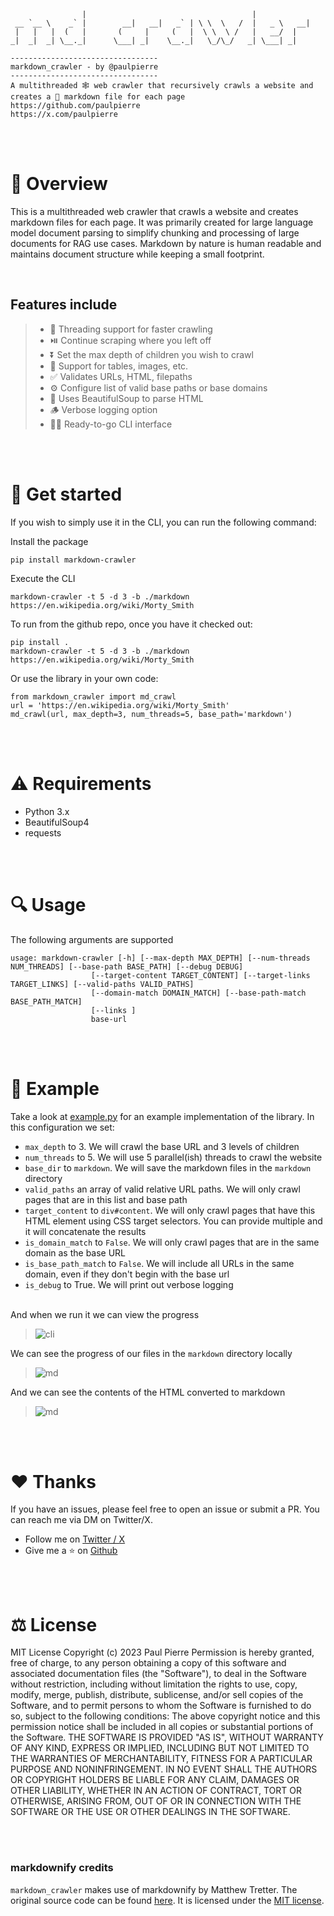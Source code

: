 ```
                |                                     |             
 __ `__ \    _` |        __|   __|   _` | \ \  \   /  |   _ \   __| 
 |   |   |  (   |       (     |     (   |  \ \  \ /   |   __/  |    
_|  _|  _| \__._|      \___| _|    \__._|   \_/\_/   _| \___| _|    

---------------------------------
markdown_crawler - by @paulpierre
---------------------------------
A multithreaded 🕸️ web crawler that recursively crawls a website and creates a 🔽 markdown file for each page
https://github.com/paulpierre
https://x.com/paulpierre                                                        
```
<br><br>

# 📝 Overview
This is a multithreaded web crawler that crawls a website and creates markdown files for each page.
It was primarily created for large language model document parsing to simplify chunking and processing of large documents for RAG use cases.
Markdown by nature is human readable and maintains document structure while keeping a small footprint.

<br>

## Features include

> - 🧵 Threading support for faster crawling
> - ⏯️ Continue scraping where you left off
> - ⏬ Set the max depth of children you wish to crawl
> - 📄 Support for tables, images, etc.
> - ✅ Validates URLs, HTML, filepaths
> - ⚙️ Configure list of valid base paths or base domains
> - 🍲 Uses BeautifulSoup to parse HTML
> - 🪵 Verbose logging option
> - 👩‍💻 Ready-to-go CLI interface

<br><br>

# 🚀 Get started

If you wish to simply use it in the CLI, you can run the following command:

Install the package
```
pip install markdown-crawler
```

Execute the CLI
```
markdown-crawler -t 5 -d 3 -b ./markdown https://en.wikipedia.org/wiki/Morty_Smith
```

To run from the github repo, once you have it checked out:
```
pip install .
markdown-crawler -t 5 -d 3 -b ./markdown https://en.wikipedia.org/wiki/Morty_Smith
```

Or use the library in your own code:
```
from markdown_crawler import md_crawl
url = 'https://en.wikipedia.org/wiki/Morty_Smith'
md_crawl(url, max_depth=3, num_threads=5, base_path='markdown')
```
<br><br>

# ⚠️  Requirements


- Python 3.x
- BeautifulSoup4
- requests

<br><br>
# 🔍 Usage

The following arguments are supported
```
usage: markdown-crawler [-h] [--max-depth MAX_DEPTH] [--num-threads NUM_THREADS] [--base-path BASE_PATH] [--debug DEBUG]
                  [--target-content TARGET_CONTENT] [--target-links TARGET_LINKS] [--valid-paths VALID_PATHS]
                  [--domain-match DOMAIN_MATCH] [--base-path-match BASE_PATH_MATCH]
                  [--links ]
                  base-url
```

<br><br>

# 📝 Example
Take a look at [example.py](https://github.com/paulpierre/markdown-crawler/blob/main/example.py) for an example
implementation of the library. In this configuration we set:
- `max_depth` to 3. We will crawl the base URL and 3 levels of children
- `num_threads` to 5. We will use 5 parallel(ish) threads to crawl the website
- `base_dir` to `markdown`. We will save the markdown files in the `markdown` directory
- `valid_paths` an array of valid relative URL paths. We will only crawl pages that are in this list and base path
- `target_content` to `div#content`. We will only crawl pages that have this HTML element using CSS target selectors. You can provide multiple and it will concatenate the results
- `is_domain_match` to `False`. We will only crawl pages that are in the same domain as the base URL
- `is_base_path_match` to `False`. We will include all URLs in the same domain, even if they don't begin with the base url
- `is_debug` to True. We will print out verbose logging
<br><br>

And when we run it we can view the progress
<br>
> ![cli](https://github.com/paulpierre/markdown-crawler/blob/main/img/ss_crawler.png?raw=true)

We can see the progress of our files in the `markdown` directory locally
> ![md](https://github.com/paulpierre/markdown-crawler/blob/main/img/ss_dir.png?raw=true)

And we can see the contents of the HTML converted to markdown
> ![md](https://github.com/paulpierre/markdown-crawler/blob/main/img/ss_markdown.png?raw=true)

<br><br>
# ❤️ Thanks 
If you have an issues, please feel free to open an issue or submit a PR. You can reach me via DM on Twitter/X.

  - Follow me on [Twitter / X](https://x.com/paulpierre)
  - Give me a ⭐ on [Github](https://github.com/paulpierre)


<br><br>
# ⚖️ License
MIT License
Copyright (c) 2023 Paul Pierre
Permission is hereby granted, free of charge, to any person obtaining a copy
of this software and associated documentation files (the "Software"), to deal
in the Software without restriction, including without limitation the rights
to use, copy, modify, merge, publish, distribute, sublicense, and/or sell
copies of the Software, and to permit persons to whom the Software is
furnished to do so, subject to the following conditions:
The above copyright notice and this permission notice shall be included in all
copies or substantial portions of the Software.
THE SOFTWARE IS PROVIDED "AS IS", WITHOUT WARRANTY OF ANY KIND, EXPRESS OR
IMPLIED, INCLUDING BUT NOT LIMITED TO THE WARRANTIES OF MERCHANTABILITY,
FITNESS FOR A PARTICULAR PURPOSE AND NONINFRINGEMENT. IN NO EVENT SHALL THE
AUTHORS OR COPYRIGHT HOLDERS BE LIABLE FOR ANY CLAIM, DAMAGES OR OTHER
LIABILITY, WHETHER IN AN ACTION OF CONTRACT, TORT OR OTHERWISE, ARISING FROM,
OUT OF OR IN CONNECTION WITH THE SOFTWARE OR THE USE OR OTHER DEALINGS IN THE
SOFTWARE.

<br><br>

###  markdownify credits
`markdown_crawler` makes use of markdownify by Matthew Tretter. The original source code can be found [here](https://github.com/matthewwithanm/python-markdownify). It is licensed under the [MIT license](https://github.com/matthewwithanm/python-markdownify/blob/develop/LICENSE).